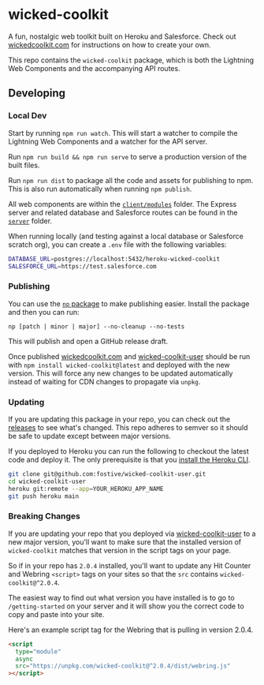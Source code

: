 # wicked-coolkit

A fun, nostalgic web toolkit built on Heroku and Salesforce. Check out [wickedcoolkit.com](https://wickedcoolkit.com) for instructions on how to create your own.

This repo contains the `wicked-coolkit` package, which is both the Lightning Web Components and the accompanying API routes.

## Developing

### Local Dev

Start by running `npm run watch`. This will start a watcher to compile the Lightning Web Components and a watcher for the API server.

Run `npm run build && npm run serve` to serve a production version of the built files.

Run `npm run dist` to package all the code and assets for publishing to npm. This is also run automatically when running `npm publish`.

All web components are within the [`client/modules`](./client/modules) folder. The Express server and related database and Salesforce routes can be found in the [`server`](./server) folder.

When running locally (and testing against a local database or Salesforce scratch org), you can create a `.env` file with the following variables:

```sh
DATABASE_URL=postgres://localhost:5432/heroku-wicked-coolkit
SALESFORCE_URL=https://test.salesforce.com
```

### Publishing

You can use the [`np` package](https://www.npmjs.com/package/np) to make publishing easier. Install the package and then you can run:

```
np [patch | minor | major] --no-cleanup --no-tests
```

This will publish and open a GitHub release draft.

Once published [wickedcoolkit.com](https://github.com/fostive/wickedcoolkit.com) and [wicked-coolkit-user][wicked-coolkit-user] should be run with `npm install wicked-coolkit@latest` and deployed with the new version. This will force any new changes to be updated automatically instead of waiting for CDN changes to propagate via `unpkg`.

### Updating

If you are updating this package in your repo, you can check out the [releases](https://github.com/fostive/wicked-coolkit/releases) to see what's changed. This repo adheres to semver so it should be safe to update except between major versions.

If you deployed to Heroku you can run the following to checkout the latest code and deploy it. The only prerequisite is that you [install the Heroku CLI](https://devcenter.heroku.com/articles/heroku-cli).

```sh
git clone git@github.com:fostive/wicked-coolkit-user.git
cd wicked-coolkit-user
heroku git:remote --app=YOUR_HEROKU_APP_NAME
git push heroku main
```

### Breaking Changes

If you are updating your repo that you deployed via [wicked-coolkit-user][wicked-coolkit-user] to a new major version, you'll want to make sure that the installed version of `wicked-coolkit` matches that version in the script tags on your page.

So if in your repo has `2.0.4` installed, you'll want to update any Hit Counter and Webring `<script>` tags on your sites so that the `src` contains `wicked-coolkit@^2.0.4`.

The easiest way to find out what version you have installed is to go to `/getting-started` on your server and it will show you the correct code to copy and paste into your site.

Here's an example script tag for the Webring that is pulling in version 2.0.4.

```html
<script
  type="module"
  async
  src="https://unpkg.com/wicked-coolkit@^2.0.4/dist/webring.js"
></script>
```

[wicked-coolkit-user]: https://github.com/fostive/wickedcoolkit.com
